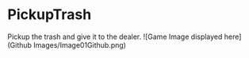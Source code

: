# PickupTrash
Pickup the trash and give it to the dealer.
![Game Image displayed here](Github Images/Image01Github.png)

